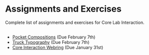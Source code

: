 # Assignments and Exercises
Complete list of assignments and exercises for Core Lab Interaction.<br><br>

- [Pocket Compositions](/assignments/pocket) (Due February 7th)
- [Truck Typography](/assignments/truck-type) (Due February 7th)
- [Core Interaction Webring](/assignments/webring) (Due January 31st)